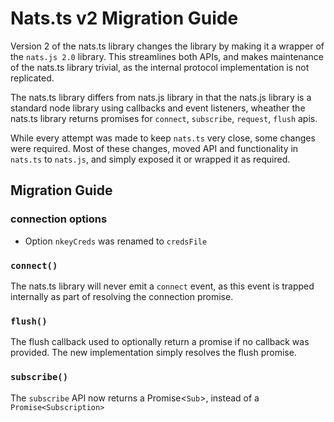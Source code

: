 # Nats.ts v2 Migration Guide

Version 2 of the nats.ts library changes the library by making it a wrapper of the `nats.js 2.0` library. This streamlines both APIs, and makes maintenance of the nats.ts library trivial, as the internal protocol implementation is not replicated.

The nats.ts library differs from nats.js library in that the nats.js library is a standard node library using callbacks and event listeners, wheather the nats.ts library returns promises for `connect`, `subscribe`, `request`, `flush` apis. 

While every attempt was made to keep `nats.ts` very close, some changes were required. Most of these changes, moved API and functionality in `nats.ts` to `nats.js`, and simply exposed it or wrapped it as required.

## Migration Guide

### connection options

- Option `nkeyCreds` was renamed to `credsFile`

### `connect()`

The nats.ts library will never emit a `connect`	event, as this event is trapped internally as part of resolving the connection promise. 

### `flush()`

The flush callback used to optionally return a promise if no callback was provided. The new implementation simply resolves the flush promise.

### `subscribe()`

The `subscribe` API now returns a Promise<`Sub`>, instead of a `Promise<Subscription>`